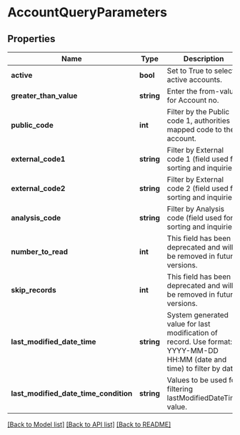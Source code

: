 # AccountQueryParameters

## Properties
Name | Type | Description | Notes
------------ | ------------- | ------------- | -------------
**active** | **bool** | Set to True to select active accounts. | [optional] 
**greater_than_value** | **string** | Enter the from-value for Account no. | [optional] 
**public_code** | **int** | Filter by the Public code 1, authorities mapped code to the account. | [optional] 
**external_code1** | **string** | Filter by External code 1 (field used for sorting and inquiries.) | [optional] 
**external_code2** | **string** | Filter by External code 2 (field used for sorting and inquiries.) | [optional] 
**analysis_code** | **string** | Filter by Analysis code (field used for sorting and inquiries.) | [optional] 
**number_to_read** | **int** | This field has been deprecated and will be removed in future versions. | [optional] 
**skip_records** | **int** | This field has been deprecated and will be removed in future versions. | [optional] 
**last_modified_date_time** | **string** | System generated value for last modification of record. Use format: YYYY-MM-DD HH:MM (date and time) to filter by date | [optional] 
**last_modified_date_time_condition** | **string** | Values to be used for filtering lastModifiedDateTime value. | [optional] 

[[Back to Model list]](../README.md#documentation-for-models) [[Back to API list]](../README.md#documentation-for-api-endpoints) [[Back to README]](../README.md)


